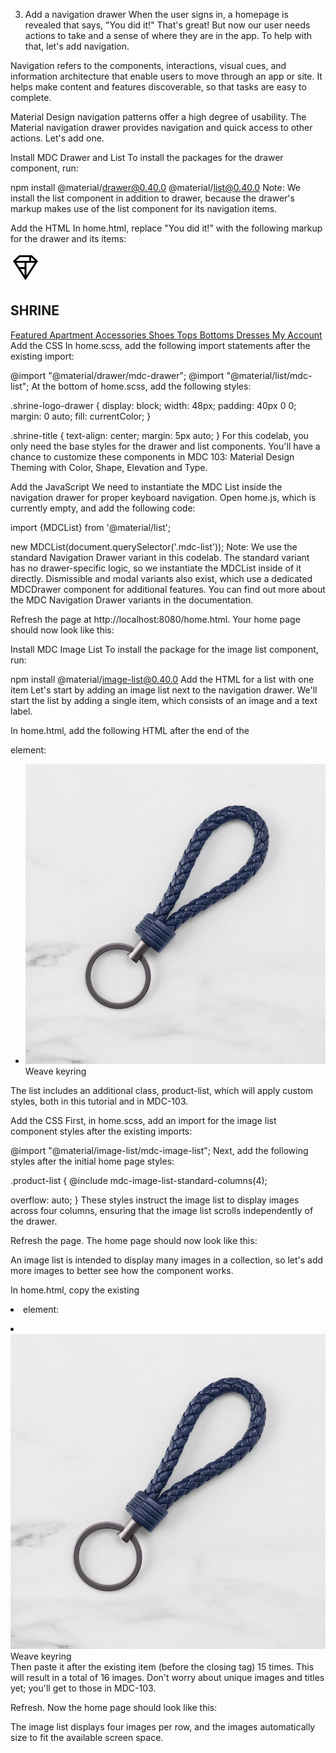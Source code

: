 3. Add a navigation drawer
When the user signs in, a homepage is revealed that says, "You did it!" That's great! But now our user needs actions to take and a sense of where they are in the app. To help with that, let's add navigation.

Navigation refers to the components, interactions, visual cues, and information architecture that enable users to move through an app or site. It helps make content and features discoverable, so that tasks are easy to complete.

Material Design navigation patterns offer a high degree of usability. The Material navigation drawer provides navigation and quick access to other actions. Let's add one.

Install MDC Drawer and List
To install the packages for the drawer component, run:

npm install @material/drawer@0.40.0 @material/list@0.40.0
Note: We install the list component in addition to drawer, because the drawer's markup makes use of the list component for its navigation items.

Add the HTML
In home.html, replace "You did it!" with the following markup for the drawer and its items:

<aside class="mdc-drawer shrine-drawer">
  <div class="mdc-drawer__header">
    <svg class="shrine-logo-drawer" version="1.1" xmlns="http://www.w3.org/2000/svg" xmlns:xlink="http://www.w3.org/1999/xlink" x="0px" y="0px"
       width="48px" height="48px" viewBox="0 0 24 24" enable-background="new 0 0 24 24" xml:space="preserve" fill="#000000" focusable="false">
      <g>
        <g>
          <path d="M17,2H7L2,6.62L12,22L22,6.62L17,2z M16.5,3.58l3.16,2.92H16.5V3.58z M7.59,3.5H15v3H4.34L7.59,3.5z
             M11.25,18.1L7.94,13h3.31V18.1z M11.25,11.5H6.96L4.69,8h6.56V11.5z M16.5,12.32 M12.75,18.09V8h6.56L12.75,18.09z"/>
        </g>
        <rect fill="none" width="24" height="24"/>
      </g>
    </svg>
    <h1 class="shrine-title">SHRINE</h1>
  </div>
  <div class="mdc-drawer__content">
    <nav class="mdc-list">
      <a class="mdc-list-item mdc-list-item--activated" aria-selected="true" href="#">
        Featured
      </a>
      <a class="mdc-list-item" href="#">
        Apartment
      </a>
      <a class="mdc-list-item" href="#">
        Accessories
      </a>
      <a class="mdc-list-item" href="#">
        Shoes
      </a>
      <a class="mdc-list-item" href="#">
        Tops
      </a>
      <a class="mdc-list-item" href="#">
        Bottoms
      </a>
      <a class="mdc-list-item" href="#">
        Dresses
      </a>
      <a class="mdc-list-item" href="#">
        My Account
      </a>
    </nav>
  </div>
</aside>
Add the CSS
In home.scss, add the following import statements after the existing import:

@import "@material/drawer/mdc-drawer";
@import "@material/list/mdc-list";
At the bottom of home.scss, add the following styles:

.shrine-logo-drawer {
  display: block;
  width: 48px;
  padding: 40px 0 0;
  margin: 0 auto;
  fill: currentColor;
}

.shrine-title {
  text-align: center;
  margin: 5px auto;
}
For this codelab, you only need the base styles for the drawer and list components. You'll have a chance to customize these components in MDC 103: Material Design Theming with Color, Shape, Elevation and Type.

Add the JavaScript
We need to instantiate the MDC List inside the navigation drawer for proper keyboard navigation. Open home.js, which is currently empty, and add the following code:

import {MDCList} from '@material/list';

new MDCList(document.querySelector('.mdc-list'));
Note: We use the standard Navigation Drawer variant in this codelab. The standard variant has no drawer-specific logic, so we instantiate the MDCList inside of it directly. Dismissible and modal variants also exist, which use a dedicated MDCDrawer component for additional features. You can find out more about the MDC Navigation Drawer variants in the documentation.

Refresh the page at http://localhost:8080/home.html. Your home page should now look like this:




Install MDC Image List
To install the package for the image list component, run:

npm install @material/image-list@0.40.0
Add the HTML for a list with one item
Let's start by adding an image list next to the navigation drawer. We'll start the list by adding a single item, which consists of an image and a text label.

In home.html, add the following HTML after the end of the <aside> element:

<ul class="mdc-image-list product-list">
  <li class="mdc-image-list__item">
    <img class="mdc-image-list__image" src="assets/weave-keyring.jpg">
    <div class="mdc-image-list__supporting">
      <span class="mdc-image-list__label">Weave keyring</span>
    </div>
  </li>
</ul>
The list includes an additional class, product-list, which will apply custom styles, both in this tutorial and in MDC-103.

Add the CSS
First, in home.scss, add an import for the image list component styles after the existing imports:

@import "@material/image-list/mdc-image-list";
Next, add the following styles after the initial home page styles:

.product-list {
  @include mdc-image-list-standard-columns(4);

  overflow: auto;
}
These styles instruct the image list to display images across four columns, ensuring that the image list scrolls independently of the drawer.

Refresh the page. The home page should now look like this:



An image list is intended to display many images in a collection, so let's add more images to better see how the component works.

In home.html, copy the existing <li> element:

  <li class="mdc-image-list__item">
    <img class="mdc-image-list__image" src="assets/weave-keyring.jpg">
    <div class="mdc-image-list__supporting">
      <span class="mdc-image-list__label">Weave keyring</span>
    </div>
  </li>
Then paste it after the existing item (before the closing </ul> tag) 15 times. This will result in a total of 16 images. Don't worry about unique images and titles yet; you'll get to those in MDC-103.

Refresh. Now the home page should look like this:



The image list displays four images per row, and the images automatically size to fit the available screen space.